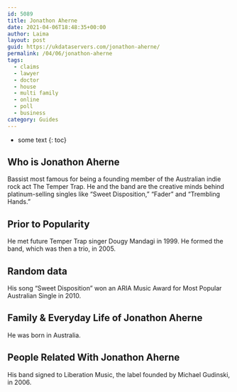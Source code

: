 ```yaml
---
id: 5089
title: Jonathon Aherne
date: 2021-04-06T18:48:35+00:00
author: Laima
layout: post
guid: https://ukdataservers.com/jonathon-aherne/
permalink: /04/06/jonathon-aherne
tags:
  - claims
  - lawyer
  - doctor
  - house
  - multi family
  - online
  - poll
  - business
category: Guides
---
```


* some text
{: toc}


## Who is Jonathon Aherne
                  
                  
                  
Bassist most famous for being a founding member of the Australian indie rock act The Temper Trap. He and the band are the creative minds behind platinum-selling singles like &#8220;Sweet Disposition,&#8221; &#8220;Fader&#8221; and &#8220;Trembling Hands.&#8221;
                  
              
            
              
            
                
                
                
## Prior to Popularity
                  
                  
                  
He met future Temper Trap singer Dougy Mandagi in 1999. He formed the band, which was then a trio, in 2005.
                  
              
            
              
            
                
                
                
## Random data
                  
                  
                  
His song &#8220;Sweet Disposition&#8221; won an ARIA Music Award for Most Popular Australian Single in 2010.
                  
              
            
              
            
                
                
                
## Family & Everyday Life of Jonathon Aherne
                  
                  
                  
He was born in Australia. 
                  
              
            
              
            
                
                
                
## People Related With Jonathon Aherne
                  
                  
                  
His band signed to Liberation Music, the label founded by Michael Gudinski, in 2006.
                  
              
            
              
            
                
              
            
              
              
            
            
              
            
          
          
          